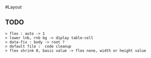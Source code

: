 #Layout

## TODO
	> flex : auto -> 1
	> lower lnb, rnb bg -> diplay table-cell
	> data-fix : body -> root ?
	> default file :  code cleanup
	> flex shrink 0, basis value -> flex none, width or height value
